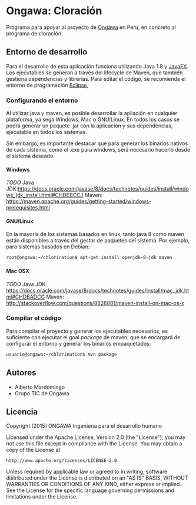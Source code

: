 # Ongawa: Cloración

Programa para apoyar al proyecto de [Ongawa](http://www.ongawa.org) en Perú, en concreto al programa de cloración

## Entorno de desarrollo

Para el desarrollo de esta aplicación funciona utilizando Java 1.8 y [JavaFX](http://www.oracle.com/technetwork/java/javase/overview/javafx-overview-2158620.html). Los ejecutables se generan a través del lifecycle de Maven, que también gestiona dependencias y librerías.
Para editar el código, se recomienda el entorno de programación [Eclipse](https://eclipse.org/), 

###  Configurando el entorno
Al utilizar java y maven, es posible desarrollar la apliación en cualquier plataforma, ya sega Windows, Mac o GNU/Linux. En todos los casos se podrá generar un paquete .jar
con la aplicación y sus dependencias, ejecutable en todos los sistemas.

Sin embargo, es importante destacar que para generar los binarios nativos de cada sistema, como el .exe para windows, será necesario hacerlo desde el sistema deseado.

#### Windows 
_TODO_
Java JDK:https://docs.oracle.com/javase/8/docs/technotes/guides/install/windows_jdk_install.html#CHDEBCCJ
Maven: https://maven.apache.org/guides/getting-started/windows-prerequisites.html

#### GNU/Linux

En la mayoría de los sistemas basados en linux, tanto java 8 como maven están disponibles a través del gestor de paquetes del sistema. Por ejemplo, para sistemas basados en Debian:

```bash
root@ongawa:~/chlorination$ apt-get install openjdk-8-jdk maven 
``` 

#### Mac OSX
_TODO_
Java JDK: https://docs.oracle.com/javase/8/docs/technotes/guides/install/mac_jdk.html#CHDBADCG
Maven: http://stackoverflow.com/questions/8826881/maven-install-on-mac-os-x

### Compilar el código

Para compilar el proyecto y generar los ejecutables necesarios, es suficiente con ejecutar el goal _package_ de maven, que se encargará de configurar el entorno y generar los binarios empaquetados:

```bash
usuario@ongawa:~/chlorination$ mvn package
``` 

## Autores

* Alberto Mardomingo
* Grupo TIC de Ongawa

## Licencia
Copyright [2015] ONGAWA Ingeniería para el desarrollo humano

Licensed under the Apache License, Version 2.0 (the "License");
you may not use this file except in compliance with the License.
You may obtain a copy of the License at

    http://www.apache.org/licenses/LICENSE-2.0

Unless required by applicable law or agreed to in writing, software
distributed under the License is distributed on an "AS IS" BASIS,
WITHOUT WARRANTIES OR CONDITIONS OF ANY KIND, either express or implied.
See the License for the specific language governing permissions and
limitations under the License.
